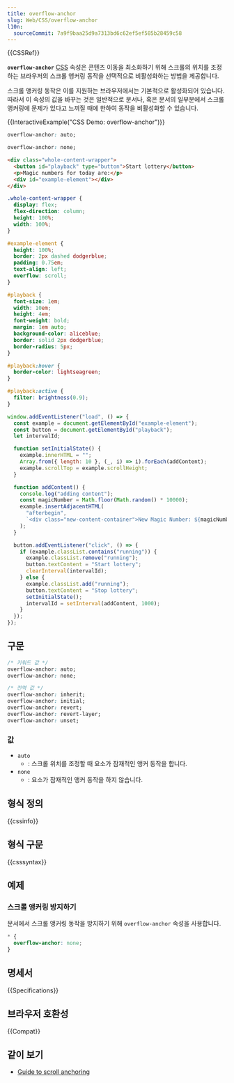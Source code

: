 ```yaml
---
title: overflow-anchor
slug: Web/CSS/overflow-anchor
l10n:
  sourceCommit: 7a9f9baa25d9a7313bd6c62ef5ef585b28459c58
---
```


{{CSSRef}}

**`overflow-anchor`** [CSS](/ko/docs/Web/CSS) 속성은 콘텐츠 이동을 최소화하기 위해 스크롤의 위치를 조정하는 브라우저의 스크롤 앵커링 동작을 선택적으로 비활성화하는 방법을 제공합니다.

스크롤 앵커링 동작은 이를 지원하는 브라우저에서는 기본적으로 활성화되어 있습니다. 따라서 이 속성의 값을 바꾸는 것은 일반적으로 문서나, 혹은 문서의 일부분에서 스크롤 앵커링에 문제가 있다고 느껴질 때에 한하여 동작을 비활성화할 수 있습니다.

{{InteractiveExample("CSS Demo: overflow-anchor")}}

```css interactive-example-choice
overflow-anchor: auto;
```

```css interactive-example-choice
overflow-anchor: none;
```

```html interactive-example
<div class="whole-content-wrapper">
  <button id="playback" type="button">Start lottery</button>
  <p>Magic numbers for today are:</p>
  <div id="example-element"></div>
</div>
```

```css interactive-example
.whole-content-wrapper {
  display: flex;
  flex-direction: column;
  height: 100%;
  width: 100%;
}

#example-element {
  height: 100%;
  border: 2px dashed dodgerblue;
  padding: 0.75em;
  text-align: left;
  overflow: scroll;
}

#playback {
  font-size: 1em;
  width: 10em;
  height: 4em;
  font-weight: bold;
  margin: 1em auto;
  background-color: aliceblue;
  border: solid 2px dodgerblue;
  border-radius: 5px;
}

#playback:hover {
  border-color: lightseagreen;
}

#playback:active {
  filter: brightness(0.9);
}
```

```js interactive-example
window.addEventListener("load", () => {
  const example = document.getElementById("example-element");
  const button = document.getElementById("playback");
  let intervalId;

  function setInitialState() {
    example.innerHTML = "";
    Array.from({ length: 10 }, (_, i) => i).forEach(addContent);
    example.scrollTop = example.scrollHeight;
  }

  function addContent() {
    console.log("adding content");
    const magicNumber = Math.floor(Math.random() * 10000);
    example.insertAdjacentHTML(
      "afterbegin",
      `<div class="new-content-container">New Magic Number: ${magicNumber}</div>`,
    );
  }

  button.addEventListener("click", () => {
    if (example.classList.contains("running")) {
      example.classList.remove("running");
      button.textContent = "Start lottery";
      clearInterval(intervalId);
    } else {
      example.classList.add("running");
      button.textContent = "Stop lottery";
      setInitialState();
      intervalId = setInterval(addContent, 1000);
    }
  });
});
```

## 구문

```css
/* 키워드 값 */
overflow-anchor: auto;
overflow-anchor: none;

/* 전역 값 */
overflow-anchor: inherit;
overflow-anchor: initial;
overflow-anchor: revert;
overflow-anchor: revert-layer;
overflow-anchor: unset;
```

### 값

- `auto`
  - : 스크롤 위치를 조정할 때 요소가 잠재적인 앵커 동작을 합니다.
- `none`
  - : 요소가 잠재적인 앵커 동작을 하지 않습니다.

## 형식 정의

{{cssinfo}}

## 형식 구문

{{csssyntax}}

## 예제

### 스크롤 앵커링 방지하기

문서에서 스크롤 앵커링 동작을 방지하기 위해 `overflow-anchor` 속성을 사용합니다.

```css
* {
  overflow-anchor: none;
}
```

## 명세서

{{Specifications}}

## 브라우저 호환성

{{Compat}}

## 같이 보기

- [Guide to scroll anchoring](/ko/docs/Web/CSS/overflow-anchor/Guide_to_scroll_anchoring)

